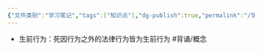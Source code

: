 ```yaml
---
{"文件类别":"学习笔记","tags":["知识点"],"dg-publish":true,"permalink":"/学习笔记/知识点/生前行为/","dgPassFrontmatter":true}
---
```


- 生前行为：死因行为之外的法律行为皆为生前行为 #背诵/概念 